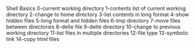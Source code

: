 Shell Basics
0-current working directory
1-contents list of current working directory
2-change to home directory
3-list contents in long format
4-show hidden files
5-long format and hidden files
6-tmp directory
7-move files between directories
8-delte file
9-delte directory
10-change to previous working directory
11-list files in multiple directories
12-file type
13-symbolic link
14-copy html files
